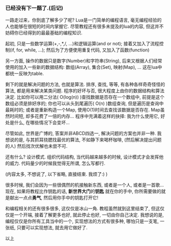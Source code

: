 ### 已经没有下一题了.(后记)

一路走过来，你到底了解多少了呢? Lua是一门简单的编程语言, 毫无编程经验的人也能够在很短的时间内掌握它. 尽管教程还有很多未提及的lua的内容, 但这并不妨碍你已经得到的最最基础的编程知识. 

起初, 只是一些数学运算(+,-,*,/, ...)和逻辑运算(and or not); 接着又加入了流程控制(if, for, while, ...); 然后为了方便使用重复代码, 又加入了函数(function)

另一方面, 操作的数据只是数字(Number)和字符串(String), 后来又根据人们经常使用的加入一些新的数据结构: 数组(Array), 集合(Set), 映射(Map), ... 这在lua中都统一反映为table.

剩下的就是解决问题的方法, 也就是算法. 排序, 查找, 等等, 有各种各样奇奇怪怪的算法, 都是用来解决某类问题. 程序的好坏与否, 很大程度上由你的数据结构和算法决定. 比如你可以用二分法( O(log(n)) )查找数据是否存在一个数组中, 前提是这个数组必须是排好序的; 你也可以从头到尾遍历( O(n) )数组查询, 但是遍历是查询中最耗时的; 或者是重新构造一个Map, 使用O(1)时间去查找该数据是否存在. Map虽然时间短, 却多花费了一倍的内存...  程序中充满着这样的抉择: 我为什么使用它, 好处是什么, 在哪些情况下会变坏... 

尽管如此, 世界是广博的, 答案并非ABCD四选一, 解决问题的方案也并非一种. 我想说的是, 与其抓耳挠腮找最优的算法, 不如静下来喝杯咖啡, (然后解决提出问题的人) 然后找次优解也未尝不可.

还有什么? 设计模式. 组织代码结构, 当代码越来越多的时候, 设计模式才会发挥他的威力. 代码量少的时候我觉得无所谓, 怎么写都行. 

(内容太多, 不想说了, 以下省略, 直接结束. 我烦了:) )

很多时候, 我们会因为一些很偶然的机接触新东西, 或者是一个人, 或者是一首歌...  现在, 如果将教程比作钥匙的话, 
<span><strong id = "gate">新世界大门</strong></span>的<span><strong id = "key">钥匙</strong></span><span id = "key_icon" hidden = "true">🔑</span>
就在你的手中, 你所需要做的就是献出一点点**勇气**, 然后用你手中的钥匙打开它!  

和编程相关的还有很多很多, 这仅仅是冰山一角. 教程虽然就到这里结束了, 但这仅仅是一个开端, 接着了解更多也好, 就此停止也好, 一切由你自己决定. 我想说的是, 编程仅仅是你所有工具当中的一个, 实现想法的方式有很多种, 哪怕只是一支笔, 一张纸, 只要可以实现想法, 就去用它做好了.

以上  
<!-- <details>
<summary>PS:</summary>
顺带一提, 写教程的时间里， 我的状态就是这样的: [点我查看](http://www.a-hospital.com/w/%E9%A5%A5%E9%A5%BF) :) 欢迎投喂...
</details> -->


<drag-trigger></drag-trigger>